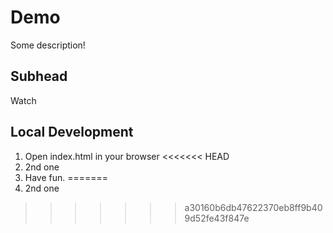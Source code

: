 # Demo

Some description!


## Subhead

Watch

## Local Development

1. Open index.html in your browser
<<<<<<< HEAD
2. 2nd one
3. Have fun.
=======
2. 2nd one
>>>>>>> a30160b6db47622370eb8ff9b409d52fe43f847e
